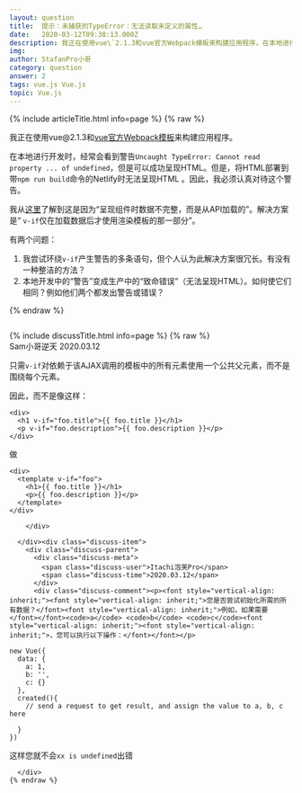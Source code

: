 ```yaml
---
layout: question
title:  提示：未捕获的TypeError：无法读取未定义的属性…
date:   2020-03-12T09:38:13.000Z
description: 我正在使用vue\`2.1.3和vue官方Webpack模板来构建应用程序。在本地进行开发时，经常会看到警告Uncaught TypeError  Ca...
img: 
author: StafanPro小哥
category: question
answer: 2
tags: vue.js Vue.js
topic: Vue.js
---
```

<div class="article-root">
  <div class="article">
    {% include articleTitle.html info=page %}
    {% raw %}
    <div class="article-content"><p><font style="vertical-align: inherit;"><font style="vertical-align: inherit;">我正在使用vue@2.1.3和</font></font><a href="https://github.com/vuejs-templates/webpack" rel="noreferrer"><font style="vertical-align: inherit;"><font style="vertical-align: inherit;">vue官方Webpack模板</font></font></a><font style="vertical-align: inherit;"><font style="vertical-align: inherit;">来构建应用程序。</font></font></p>

<p><font style="vertical-align: inherit;"><font style="vertical-align: inherit;">在本地进行开发时，经常会看到警告</font></font><code>Uncaught TypeError: Cannot read property ... of undefined</code><font style="vertical-align: inherit;"><font style="vertical-align: inherit;">，但是可以成功呈现HTML。</font><font style="vertical-align: inherit;">但是，将HTML部署到带</font></font><code>npm run build</code><font style="vertical-align: inherit;"><font style="vertical-align: inherit;">命令的</font><font style="vertical-align: inherit;">Netlify时无法呈现HTML </font><font style="vertical-align: inherit;">。</font><font style="vertical-align: inherit;">因此，我必须认真对待这个警告。</font></font></p>

<p><font style="vertical-align: inherit;"><font style="vertical-align: inherit;">我从</font></font><a href="https://forum-archive.vuejs.org/topic/3953/cannot-read-property-warning/2" rel="noreferrer"><font style="vertical-align: inherit;"><font style="vertical-align: inherit;">这里</font></font></a><font style="vertical-align: inherit;"><font style="vertical-align: inherit;">了解到这是因为“呈现组件时数据不完整，而是从API加载的”。</font><font style="vertical-align: inherit;">解决方案是“ </font></font><code>v-if</code><font style="vertical-align: inherit;"><font style="vertical-align: inherit;">仅在加载数据后才</font><font style="vertical-align: inherit;">使用</font><font style="vertical-align: inherit;">渲染模板的那一部分”。</font></font></p>

<p><font style="vertical-align: inherit;"><font style="vertical-align: inherit;">有两个问题：</font></font></p>

<ol>
<li><font style="vertical-align: inherit;"><font style="vertical-align: inherit;">我尝试环绕</font></font><code>v-if</code><font style="vertical-align: inherit;"><font style="vertical-align: inherit;">产生警告的多条语句，但个人认为此解决方案很冗长。</font><font style="vertical-align: inherit;">有没有一种整洁的方法？</font></font></li>
<li><font style="vertical-align: inherit;"><font style="vertical-align: inherit;">本地开发中的“警告”变成生产中的“致命错误”（无法呈现HTML）。</font><font style="vertical-align: inherit;">如何使它们相同？</font><font style="vertical-align: inherit;">例如他们两个都发出警告或错误？</font></font></li>
</ol></div>
    {% endraw %}
  </div>
  <p style="height: 0;width:0;overflow: hidden;"> 第1228篇《提示：未捕获的TypeError：无法读取未定义的属性…》来自Winter(https://github.com/aiyld/aiyld.github.io)的站点</p>
  <div class="discuss-wrapper">
    {% include discussTitle.html info=page %}
    {% raw %}
    <div class="discuss-item">
        <div class="discuss-parent">
          <div class="discuss-meta">
            <span class="discuss-user">Sam小哥逆天</span>
            <span class="discuss-time">2020.03.12</span>
          </div>
          <div class="discuss-comment"><p><font style="vertical-align: inherit;"><font style="vertical-align: inherit;">只需</font></font><code>v-if</code><font style="vertical-align: inherit;"><font style="vertical-align: inherit;">对依赖于该AJAX调用的模板中的所有元素</font><font style="vertical-align: inherit;">使用</font><font style="vertical-align: inherit;">一个公共父元素，而不是围绕每个元素。</font></font></p>

<p><font style="vertical-align: inherit;"><font style="vertical-align: inherit;">因此，而不是像这样：</font></font></p>

<pre><code>&lt;div&gt;<font></font>
  &lt;h1 v-if="foo.title"&gt;{{ foo.title }}&lt;/h1&gt;<font></font>
  &lt;p v-if="foo.description"&gt;{{ foo.description }}&lt;/p&gt;<font></font>
&lt;/div&gt;<font></font>
</code></pre>

<p><font style="vertical-align: inherit;"><font style="vertical-align: inherit;">做</font></font></p>

<pre><code>&lt;div&gt;<font></font>
  &lt;template v-if="foo"&gt;<font></font>
    &lt;h1&gt;{{ foo.title }}&lt;/h1&gt;<font></font>
    &lt;p&gt;{{ foo.description }}&lt;/p&gt;<font></font>
  &lt;/template&gt;<font></font>
&lt;/div&gt;<font></font>
</code></pre></div>
        </div>
        
      </div><div class="discuss-item">
        <div class="discuss-parent">
          <div class="discuss-meta">
            <span class="discuss-user">Itachi泡芙Pro</span>
            <span class="discuss-time">2020.03.12</span>
          </div>
          <div class="discuss-comment"><p><font style="vertical-align: inherit;"><font style="vertical-align: inherit;">您是否尝试初始化所需的所有数据？</font><font style="vertical-align: inherit;">例如，如果需要</font></font><code>a</code> <code>b</code> <code>c</code><font style="vertical-align: inherit;"><font style="vertical-align: inherit;">，您可以执行以下操作：</font></font></p>

<pre><code>new Vue({<font></font>
  data: {<font></font>
    a: 1,<font></font>
    b: '',<font></font>
    c: {}<font></font>
  },<font></font>
  created(){<font></font>
    // send a request to get result, and assign the value to a, b, c here<font></font>
<font></font>
  }<font></font>
})<font></font>
</code></pre>

<p><font style="vertical-align: inherit;"><font style="vertical-align: inherit;">这样您就不会</font></font><code>xx is undefined</code><font style="vertical-align: inherit;"><font style="vertical-align: inherit;">出错</font></font></p></div>
        </div>
        
      </div>
    {% endraw %}
  </div>
<div>
